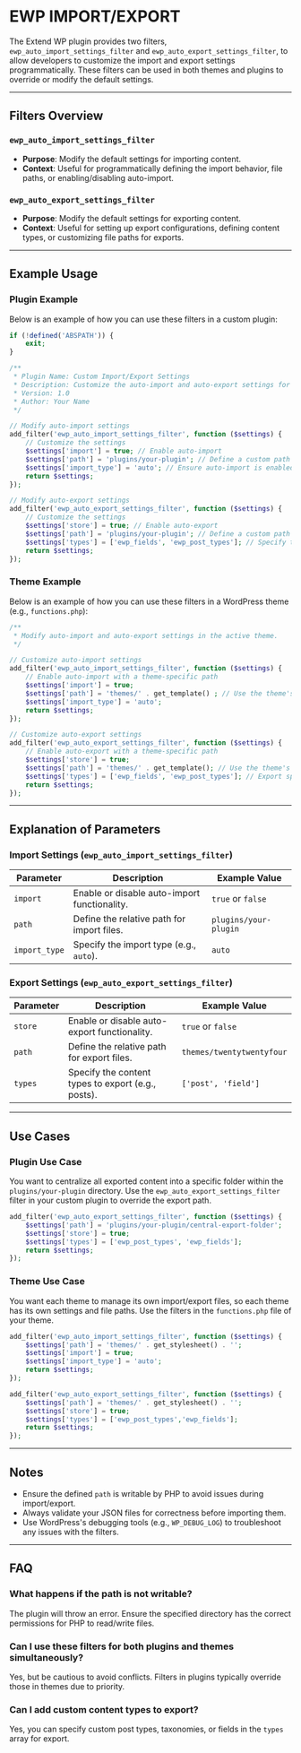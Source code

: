 
# EWP IMPORT/EXPORT

The Extend WP plugin provides two filters, `ewp_auto_import_settings_filter` and `ewp_auto_export_settings_filter`, to allow developers to customize the import and export settings programmatically. These filters can be used in both themes and plugins to override or modify the default settings.

---

## Filters Overview

### `ewp_auto_import_settings_filter`
- **Purpose**: Modify the default settings for importing content.
- **Context**: Useful for programmatically defining the import behavior, file paths, or enabling/disabling auto-import.

### `ewp_auto_export_settings_filter`
- **Purpose**: Modify the default settings for exporting content.
- **Context**: Useful for setting up export configurations, defining content types, or customizing file paths for exports.

---

## Example Usage

### Plugin Example

Below is an example of how you can use these filters in a custom plugin:

```php
if (!defined('ABSPATH')) {
    exit;
}

/**
 * Plugin Name: Custom Import/Export Settings
 * Description: Customize the auto-import and auto-export settings for Extend WP plugin.
 * Version: 1.0
 * Author: Your Name
 */

// Modify auto-import settings
add_filter('ewp_auto_import_settings_filter', function ($settings) {
    // Customize the settings
    $settings['import'] = true; // Enable auto-import
    $settings['path'] = 'plugins/your-plugin'; // Define a custom path
    $settings['import_type'] = 'auto'; // Ensure auto-import is enabled
    return $settings;
});

// Modify auto-export settings
add_filter('ewp_auto_export_settings_filter', function ($settings) {
    // Customize the settings
    $settings['store'] = true; // Enable auto-export
    $settings['path'] = 'plugins/your-plugin'; // Define a custom path
    $settings['types'] = ['ewp_fields', 'ewp_post_types']; // Specify the content types to export created by ewp
    return $settings;
});
```

### Theme Example

Below is an example of how you can use these filters in a WordPress theme (e.g., `functions.php`):

```php
/**
 * Modify auto-import and auto-export settings in the active theme.
 */

// Customize auto-import settings
add_filter('ewp_auto_import_settings_filter', function ($settings) {
    // Enable auto-import with a theme-specific path
    $settings['import'] = true;
    $settings['path'] = 'themes/' . get_template() ; // Use the theme's directory for imports
    $settings['import_type'] = 'auto';
    return $settings;
});

// Customize auto-export settings
add_filter('ewp_auto_export_settings_filter', function ($settings) {
    // Enable auto-export with a theme-specific path
    $settings['store'] = true;
    $settings['path'] = 'themes/' . get_template(); // Use the theme's directory for exports
    $settings['types'] = ['ewp_fields', 'ewp_post_types']; // Export specific custom content types
    return $settings;
});
```

---

## Explanation of Parameters

### Import Settings (`ewp_auto_import_settings_filter`)
| Parameter     | Description                                          | Example Value                         |
|---------------|------------------------------------------------------|---------------------------------------|
| `import`      | Enable or disable auto-import functionality.         | `true` or `false`                     |
| `path`        | Define the relative path for import files.           | `plugins/your-plugin`    |
| `import_type` | Specify the import type (e.g., `auto`).              | `auto`                                |

### Export Settings (`ewp_auto_export_settings_filter`)
| Parameter     | Description                                          | Example Value                         |
|---------------|------------------------------------------------------|---------------------------------------|
| `store`       | Enable or disable auto-export functionality.         | `true` or `false`                     |
| `path`        | Define the relative path for export files.           | `themes/twentytwentyfour`|
| `types`       | Specify the content types to export (e.g., posts).   | `['post', 'field']`                   |

---

## Use Cases

### Plugin Use Case
You want to centralize all exported content into a specific folder within the `plugins/your-plugin` directory. Use the `ewp_auto_export_settings_filter` filter in your custom plugin to override the export path.

```php
add_filter('ewp_auto_export_settings_filter', function ($settings) {
    $settings['path'] = 'plugins/your-plugin/central-export-folder';
    $settings['store'] = true;
    $settings['types'] = ['ewp_post_types', 'ewp_fields'];
    return $settings;
});
```

### Theme Use Case
You want each theme to manage its own import/export files, so each theme has its own settings and file paths. Use the filters in the `functions.php` file of your theme.

```php
add_filter('ewp_auto_import_settings_filter', function ($settings) {
    $settings['path'] = 'themes/' . get_stylesheet() . '';
    $settings['import'] = true;
    $settings['import_type'] = 'auto';
    return $settings;
});

add_filter('ewp_auto_export_settings_filter', function ($settings) {
    $settings['path'] = 'themes/' . get_stylesheet() . '';
    $settings['store'] = true;
    $settings['types'] = ['ewp_post_types','ewp_fields'];
    return $settings;
});
```

---

## Notes

- Ensure the defined `path` is writable by PHP to avoid issues during import/export.
- Always validate your JSON files for correctness before importing them.
- Use WordPress's debugging tools (e.g., `WP_DEBUG_LOG`) to troubleshoot any issues with the filters.

---

## FAQ

### What happens if the path is not writable?
The plugin will throw an error. Ensure the specified directory has the correct permissions for PHP to read/write files.

### Can I use these filters for both plugins and themes simultaneously?
Yes, but be cautious to avoid conflicts. Filters in plugins typically override those in themes due to priority.

### Can I add custom content types to export?
Yes, you can specify custom post types, taxonomies, or fields in the `types` array for export.
